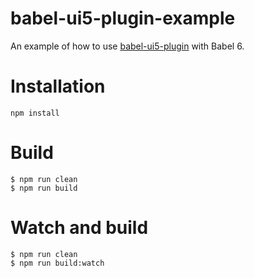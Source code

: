 # babel-ui5-plugin-example
An example of how to use [babel-ui5-plugin](https://github.com/MagicCube/babel-plugin-ui5) with Babel 6.

# Installation
```
npm install
```

# Build
```
$ npm run clean
$ npm run build
```

# Watch and build
```
$ npm run clean
$ npm run build:watch
```
